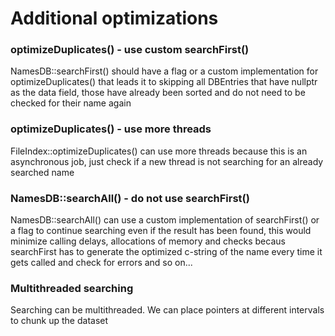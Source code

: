 # Additional optimizations
### optimizeDuplicates() - use custom searchFirst()
NamesDB::searchFirst() should have a flag or a custom implementation for optimizeDuplicates() that leads it to skipping all DBEntries that have nullptr as the data field, those have already been sorted and do not need to be checked for their name again
### optimizeDuplicates() - use more threads
FileIndex::optimizeDuplicates() can use more threads because this is an asynchronous job, just check if a new thread is not searching for an already searched name
### NamesDB::searchAll() - do not use searchFirst()
NamesDB::searchAll() can use a custom implementation of searchFirst() or a flag to continue searching even if the result has been found, this would minimize calling delays, allocations of memory and checks becaus searchFirst has to generate the optimized c-string of the name every time it gets called and check for errors and so on...
### Multithreaded searching
Searching can be multithreaded. We can place pointers at different intervals to chunk up the dataset